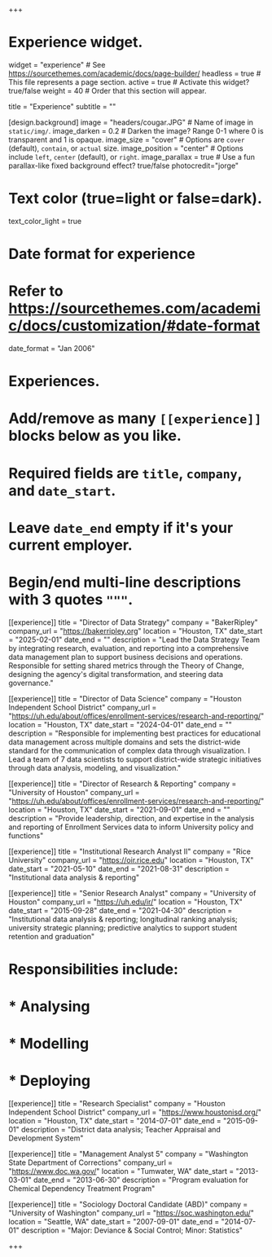 +++
# Experience widget.
widget = "experience"  # See https://sourcethemes.com/academic/docs/page-builder/
headless = true  # This file represents a page section.
active = true  # Activate this widget? true/false
weight = 40  # Order that this section will appear.

title = "Experience"
subtitle = ""

[design.background]
  image = "headers/cougar.JPG"  # Name of image in `static/img/`.
  image_darken = 0.2  # Darken the image? Range 0-1 where 0 is transparent and 1 is opaque.
  image_size = "cover"  #  Options are `cover` (default), `contain`, or `actual` size.
  image_position = "center"  # Options include `left`, `center` (default), or `right`.
  image_parallax = true  # Use a fun parallax-like fixed background effect? true/false
  photocredit="jorge"
  
  # Text color (true=light or false=dark).
  text_color_light = true

# Date format for experience
#   Refer to https://sourcethemes.com/academic/docs/customization/#date-format
date_format = "Jan 2006"

# Experiences.
#   Add/remove as many `[[experience]]` blocks below as you like.
#   Required fields are `title`, `company`, and `date_start`.
#   Leave `date_end` empty if it's your current employer.
#   Begin/end multi-line descriptions with 3 quotes `"""`.

[[experience]]
  title = "Director of Data Strategy"
  company = "BakerRipley"
  company_url = "https://bakerripley.org"
  location = "Houston, TX"
  date_start = "2025-02-01"
  date_end = ""
  description = "Lead the Data Strategy Team by integrating research, evaluation, and reporting into a comprehensive data management plan to support business decisions and operations. Responsible for setting shared metrics through the Theory of Change, designing the agency's digital transformation, and steering data governance."

[[experience]]
  title = "Director of Data Science"
  company = "Houston Independent School District"
  company_url = "https://uh.edu/about/offices/enrollment-services/research-and-reporting/"
  location = "Houston, TX"
  date_start = "2024-04-01"
  date_end = ""
  description = "Responsible for implementing best practices for educational data management across multiple domains and sets the district-wide standard for the communication of complex data through visualization. I Lead a team of 7 data scientists to support district-wide strategic initiatives through data analysis, modeling, and visualization."

[[experience]]
  title = "Director of Research & Reporting"
  company = "University of Houston"
  company_url = "https://uh.edu/about/offices/enrollment-services/research-and-reporting/"
  location = "Houston, TX"
  date_start = "2021-09-01"
  date_end = ""
  description = "Provide leadership, direction, and expertise in the analysis and reporting of Enrollment Services data to inform University policy and functions"

[[experience]]
  title = "Institutional Research Analyst II"
  company = "Rice University"
  company_url = "https://oir.rice.edu"
  location = "Houston, TX"
  date_start = "2021-05-10"
  date_end = "2021-08-31"
  description = "Institutional data analysis & reporting"
  
[[experience]]
  title = "Senior Research Analyst"
  company = "University of Houston"
  company_url = "https://uh.edu/ir/"
  location = "Houston, TX"
  date_start = "2015-09-28"
  date_end = "2021-04-30"
  description = "Institutional data analysis & reporting; longitudinal ranking analysis; university strategic planning; predictive analytics to support student retention and graduation"
  # Responsibilities include:
  
  # * Analysing
  # * Modelling
  # * Deploying
  
[[experience]]
  title = "Research Specialist"
  company = "Houston Independent School District"
  company_url = "https://www.houstonisd.org/"
  location = "Houston, TX"
  date_start = "2014-07-01"
  date_end = "2015-09-01"
  description = "District data analysis; Teacher Appraisal and Development System"

[[experience]]
  title = "Management Analyst 5"
  company = "Washington State Department of Corrections"
  company_url = "https://www.doc.wa.gov/"
  location = "Tumwater, WA"
  date_start = "2013-03-01"
  date_end = "2013-06-30"
  description = "Program evaluation for Chemical Dependency Treatment Program"
  
[[experience]]
  title = "Sociology Doctoral Candidate (ABD)"
  company = "University of Washington"
  company_url = "https://soc.washington.edu/"
  location = "Seattle, WA"
  date_start = "2007-09-01"
  date_end = "2014-07-01"
  description = "Major: Deviance & Social Control; Minor: Statistics"

+++
